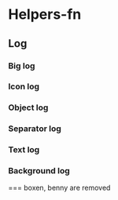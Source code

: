 # Helpers-fn


## Log

### Big log

### Icon log

### Object log

### Separator log

### Text log

### Background log

===
boxen, benny are removed